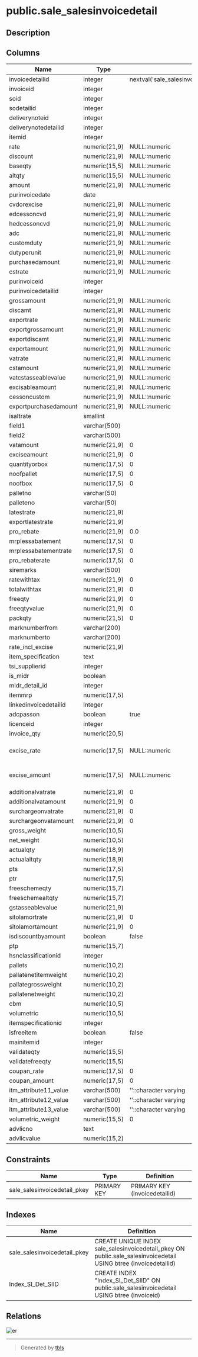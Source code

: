 # public.sale_salesinvoicedetail

## Description

## Columns

| Name | Type | Default | Nullable | Children | Parents | Comment |
| ---- | ---- | ------- | -------- | -------- | ------- | ------- |
| invoicedetailid | integer | nextval('sale_salesinvoicedetail_invoicedetailid_seq'::regclass) | false |  |  |  |
| invoiceid | integer |  | true |  |  |  |
| soid | integer |  | true |  |  |  |
| sodetailid | integer |  | true |  |  |  |
| deliverynoteid | integer |  | true |  |  |  |
| deliverynotedetailid | integer |  | true |  |  |  |
| itemid | integer |  | true |  |  |  |
| rate | numeric(21,9) | NULL::numeric | true |  |  |  |
| discount | numeric(21,9) | NULL::numeric | true |  |  |  |
| baseqty | numeric(15,5) | NULL::numeric | true |  |  |  |
| altqty | numeric(15,5) | NULL::numeric | true |  |  |  |
| amount | numeric(21,9) | NULL::numeric | true |  |  |  |
| purinvoicedate | date |  | true |  |  |  |
| cvdorexcise | numeric(21,9) | NULL::numeric | true |  |  |  |
| edcessoncvd | numeric(21,9) | NULL::numeric | true |  |  |  |
| hedcessoncvd | numeric(21,9) | NULL::numeric | true |  |  |  |
| adc | numeric(21,9) | NULL::numeric | true |  |  |  |
| customduty | numeric(21,9) | NULL::numeric | true |  |  |  |
| dutyperunit | numeric(21,9) | NULL::numeric | true |  |  |  |
| purchasedamount | numeric(21,9) | NULL::numeric | true |  |  |  |
| cstrate | numeric(21,9) | NULL::numeric | true |  |  |  |
| purinvoiceid | integer |  | true |  |  |  |
| purinvoicedetailid | integer |  | true |  |  |  |
| grossamount | numeric(21,9) | NULL::numeric | true |  |  |  |
| discamt | numeric(21,9) | NULL::numeric | true |  |  |  |
| exportrate | numeric(21,9) | NULL::numeric | true |  |  |  |
| exportgrossamount | numeric(21,9) | NULL::numeric | true |  |  |  |
| exportdiscamt | numeric(21,9) | NULL::numeric | true |  |  |  |
| exportamount | numeric(21,9) | NULL::numeric | true |  |  |  |
| vatrate | numeric(21,9) | NULL::numeric | true |  |  |  |
| cstamount | numeric(21,9) | NULL::numeric | true |  |  |  |
| vatcstasseablevalue | numeric(21,9) | NULL::numeric | true |  |  |  |
| excisableamount | numeric(21,9) | NULL::numeric | true |  |  |  |
| cessoncustom | numeric(21,9) | NULL::numeric | true |  |  |  |
| exportpurchasedamount | numeric(21,9) | NULL::numeric | true |  |  |  |
| isaltrate | smallint |  | true |  |  |  |
| field1 | varchar(500) |  | true |  |  |  |
| field2 | varchar(500) |  | true |  |  |  |
| vatamount | numeric(21,9) | 0 | true |  |  |  |
| exciseamount | numeric(21,9) | 0 | true |  |  |  |
| quantityorbox | numeric(17,5) | 0 | true |  |  |  |
| noofpallet | numeric(17,5) | 0 | true |  |  |  |
| noofbox | numeric(17,5) | 0 | true |  |  |  |
| palletno | varchar(50) |  | true |  |  |  |
| palleteno | varchar(50) |  | true |  |  |  |
| latestrate | numeric(21,9) |  | true |  |  |  |
| exportlatestrate | numeric(21,9) |  | true |  |  |  |
| pro_rebate | numeric(21,9) | 0.0 | true |  |  |  |
| mrplessabatement | numeric(17,5) | 0 | true |  |  |  |
| mrplessabatementrate | numeric(17,5) | 0 | true |  |  |  |
| pro_rebaterate | numeric(17,5) | 0 | true |  |  |  |
| siremarks | varchar(500) |  | true |  |  |  |
| ratewithtax | numeric(21,9) | 0 | true |  |  |  |
| totalwithtax | numeric(21,9) | 0 | true |  |  |  |
| freeqty | numeric(21,9) | 0 | true |  |  |  |
| freeqtyvalue | numeric(21,9) | 0 | true |  |  |  |
| packqty | numeric(21,5) | 0 | true |  |  |  |
| marknumberfrom | varchar(200) |  | true |  |  |  |
| marknumberto | varchar(200) |  | true |  |  |  |
| rate_incl_excise | numeric(21,9) |  | true |  |  |  |
| item_specification | text |  | true |  |  |  |
| tsi_supplierid | integer |  | true |  |  |  |
| is_midr | boolean |  | true |  |  |  |
| midr_detail_id | integer |  | true |  |  |  |
| itemmrp | numeric(17,5) |  | true |  |  |  |
| linkedinvoicedetailid | integer |  | true |  |  |  |
| adcpasson | boolean | true | true |  |  |  |
| licenceid | integer |  | true |  |  |  |
| invoice_qty | numeric(20,5) |  | true |  |  |  |
| excise_rate | numeric(17,5) | NULL::numeric | true |  |  | For Item Excise Ledger |
| excise_amount | numeric(17,5) | NULL::numeric | true |  |  | For Item Excise Ledger |
| additionalvatrate | numeric(21,9) | 0 | true |  |  |  |
| additionalvatamount | numeric(21,9) | 0 | true |  |  |  |
| surchargeonvatrate | numeric(21,9) | 0 | true |  |  |  |
| surchargeonvatamount | numeric(21,9) | 0 | true |  |  |  |
| gross_weight | numeric(10,5) |  | true |  |  |  |
| net_weight | numeric(10,5) |  | true |  |  |  |
| actualqty | numeric(18,9) |  | true |  |  |  |
| actualaltqty | numeric(18,9) |  | true |  |  |  |
| pts | numeric(17,5) |  | true |  |  |  |
| ptr | numeric(17,5) |  | true |  |  |  |
| freeschemeqty | numeric(15,7) |  | true |  |  |  |
| freeschemealtqty | numeric(15,7) |  | true |  |  |  |
| gstasseablevalue | numeric(21,9) |  | true |  |  |  |
| sitolamortrate | numeric(21,9) | 0 | true |  |  |  |
| sitolamortamount | numeric(21,9) | 0 | true |  |  |  |
| isdiscountbyamount | boolean | false | true |  |  |  |
| ptp | numeric(15,7) |  | true |  |  |  |
| hsnclassificationid | integer |  | true |  |  |  |
| pallets | numeric(10,2) |  | true |  |  |  |
| pallatenetitemweight | numeric(10,2) |  | true |  |  |  |
| pallategrossweight | numeric(10,2) |  | true |  |  |  |
| pallatenetweight | numeric(10,2) |  | true |  |  |  |
| cbm | numeric(10,5) |  | true |  |  |  |
| volumetric | numeric(10,5) |  | true |  |  |  |
| itemspecificationid | integer |  | true |  |  |  |
| isfreeitem | boolean | false | true |  |  |  |
| mainitemid | integer |  | true |  |  |  |
| validateqty | numeric(15,5) |  | true |  |  |  |
| validatefreeqty | numeric(15,5) |  | true |  |  |  |
| coupan_rate | numeric(17,5) | 0 | true |  |  |  |
| coupan_amount | numeric(17,5) | 0 | true |  |  |  |
| itm_attribute11_value | varchar(500) | ''::character varying | true |  |  |  |
| itm_attribute12_value | varchar(500) | ''::character varying | true |  |  |  |
| itm_attribute13_value | varchar(500) | ''::character varying | true |  |  |  |
| volumetric_weight | numeric(15,5) | 0 | true |  |  |  |
| advlicno | text |  | true |  |  |  |
| advlicvalue | numeric(15,2) |  | true |  |  |  |

## Constraints

| Name | Type | Definition |
| ---- | ---- | ---------- |
| sale_salesinvoicedetail_pkey | PRIMARY KEY | PRIMARY KEY (invoicedetailid) |

## Indexes

| Name | Definition |
| ---- | ---------- |
| sale_salesinvoicedetail_pkey | CREATE UNIQUE INDEX sale_salesinvoicedetail_pkey ON public.sale_salesinvoicedetail USING btree (invoicedetailid) |
| Index_SI_Det_SIID | CREATE INDEX "Index_SI_Det_SIID" ON public.sale_salesinvoicedetail USING btree (invoiceid) |

## Relations

![er](public.sale_salesinvoicedetail.svg)

---

> Generated by [tbls](https://github.com/k1LoW/tbls)
